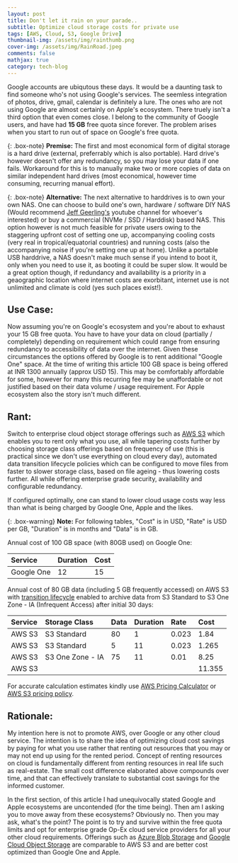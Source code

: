 ```yaml
---
layout: post
title: Don't let it rain on your parade..
subtitle: Optimize cloud storage costs for private use
tags: [AWS, Cloud, S3, Google Drive]
thumbnail-img: /assets/img/rainthumb.png
cover-img: /assets/img/RainRoad.jpeg
comments: false
mathjax: true
category: tech-blog
---
```


Google accounts are ubiqutous these days. It would be a daunting task to find someone who's not using Google's services. The seemless integration of photos, drive, gmail, calendar is definitely a lure. The ones who are not using Google are almost certainly on Apple's ecosystem. There truely isn't a third option that even comes close. I belong to the community of Google users, and have had **15 GB** free quota since forever. The problem arises when you start to run out of space on Google's free quota.

{: .box-note}
**Premise:** 
The first and most economical form of digital storage is a hard drive (external, preferrably which is also portable). Hard drive's however doesn't offer any redundancy, so you may lose your data if one fails. Workaround for this is to manually make two or more copies of data on similar independent hard drives (most economical, however time consuming, recurring manual effort). 

{: .box-note}
**Alternative:** 
The next alternative to harddrives is to own your own NAS. One can choose to build one's own, hardware / software DIY NAS (Would recommend [Jeff Geerling's](https://www.youtube.com/c/JeffGeerling) youtube channel for whoever's interested) or buy a commercial (NVMe / SSD / Harddisk) based NAS. This option however is not much feasible for private users owing to the staggering upfront cost of setting one up, accompanying cooling costs (very real in tropical/equatorial countries) and running costs (also the accompanying noise if you're setting one up at home). Unlike a portable USB harddrive, a NAS doesn't make much sense if you intend to boot it, only when you need to use it, as booting it could be super slow. It would be a great option though, if redundancy and availability is a priority in a geaographic location where internet costs are exorbitant, internet use is not unlimited and climate is cold (yes such places exist!).

## Use Case:

Now assuming you're on Google's ecosystem and you're about to exhaust your 15 GB free quota. You have to have your data on cloud (partially / completely) depending on requirement which could range from ensuring redundancy to accessibility of data over the internet. Given these circumstances the options offered by Google is to rent additional "Google One" space. At the time of writing this article 100 GB space is being offered at INR 1300 annually (approx USD 15). This may be comfortably affordable for some, however for many this recurring fee may be unaffordable or not justified based on their data volume / usage requirement. For Apple ecosystem also the story isn't much different.

## Rant:

Switch to enterprise cloud object storage offerings such as [AWS S3](https://aws.amazon.com/s3/) which enables you to rent only what you use, all while tapering costs further by choosing storage class offerings based on frequency of use (this is practical since we don't use everything on cloud every day), automated data transition lifecycle policies which can be configured to move files from faster to slower storage class, based on file ageing - thus lowering costs further. All while offering enterprise grade security, availability and configurable redundancy.

If configured optimally, one can stand to lower cloud usage costs way less than what is being charged by Google One, Apple and the likes.

{: .box-warning}
**Note:** For following tables, "Cost" is in USD, "Rate" is USD per GB, "Duration" is in months and "Data" is in GB.

Annual cost of 100 GB space (with 80GB used) on Google One:

| Service | Duration | Cost |
| :------ |:--- | :--- |
| Google One | 12 | 15 |

Annual cost of 80 GB data (including 5 GB frequently accessed) on AWS S3 with [transition lifecycle](https://docs.aws.amazon.com/AmazonS3/latest/userguide/lifecycle-transition-general-considerations.html) enabled to archive data from S3 Standard to S3 One Zone - IA (Infrequent Access) after initial 30 days:

| Service | Storage Class | Data | Duration | Rate | Cost |
| :------ |:--- | :--- | :--- | :--- | :--- |
| AWS S3 | S3 Standard | 80 | 1 | 0.023 | 1.84 |
| AWS S3 | S3 Standard | 5 | 11 | 0.023 | 1.265 |
| AWS S3 | S3 One Zone - IA | 75 | 11 | 0.01 | 8.25 |
| AWS S3 |  |  |  |  | 11.355 |

For accurate calculation estimates kindly use [AWS Pricing Calculator](https://calculator.aws/) or [AWS S3 pricing policy](https://aws.amazon.com/s3/pricing/).

## Rationale:

My intention here is not to promote AWS, over Google or any other cloud service. The intention is to share the idea of optimizing cloud cost savings by paying for what you use rather that renting out resources that you may or may not end up using for the rented period. Concept of renting resources on cloud is fundamentally different from renting resources in real life such as real-estate. The small cost difference elaborated above compounds over time, and that can effectively translate to substantial cost savings for the informed customer.

In the first section, of this article I had unequivocally stated Google and Apple ecosystems are uncontended (for the time being). Then am I asking you to move away from these ecosystems? Obviously no. Then you may ask, what's the point? The point is to try and survive within the free quota limits and opt for enterprise grade Op-Ex cloud service providers for all your other cloud requirements. Offerings such as [Azure Blob Storage](https://azure.microsoft.com/en-us/products/storage/blobs/?msockid=2fabc323956261b42d0fd28d94906091) and [Google Cloud Object Storage](https://cloud.google.com/storage) are comparable to AWS S3 and are better cost optimized than Google One and Apple.